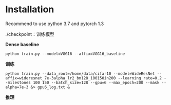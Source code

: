 # Installation 

Recommend to use python 3.7 and pytorch 1.3

./checkpoint：训练模型

**Dense baseline**
```
python train.py --model=VGG16 --affix=VGG16_baseline
```

**训练**
```
python train.py --data_root=/home/data/cifar10 --model=WideResNet --affix=wideresnet_7e-3alpha_lr2_bn128_100150in200 --learning_rate=0.2 --milestones 100 150 --batch_size=128 --gpu=6 --max_epoch=200 --mask --alpha=7e-3 &> gpu6_log.txt &
```
**推理**